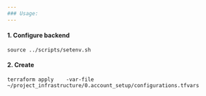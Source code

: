 ```yaml
---
### Usage: 
---
```


#### 1. Configure backend
```
source ../scripts/setenv.sh
```

#### 2. Create 
```
terraform apply    -var-file ~/project_infrastructure/0.account_setup/configurations.tfvars 
```
